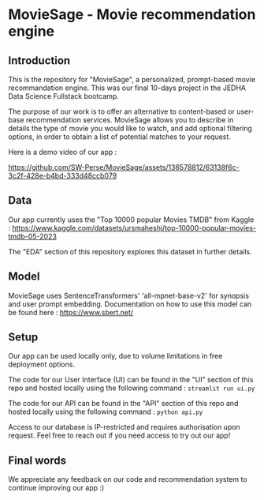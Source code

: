 # MovieSage - Movie recommendation engine
## Introduction
This is the repository for "MovieSage", a personalized, prompt-based movie recommandation engine. This was our final 10-days project in the JEDHA Data Science Fullstack bootcamp.

The purpose of our work is to offer an alternative to content-based or user-base recommendation services. MovieSage allows you to describe in details the type of movie you would like to watch, and add optional filtering options, in order to obtain a list of potential matches to your request.

Here is a demo video of our app :

https://github.com/SW-Perse/MovieSage/assets/136578812/63138f6c-3c2f-428e-b4bd-333d48ccb079

## Data
Our app currently uses the "Top 10000 popular Movies TMDB" from Kaggle : https://www.kaggle.com/datasets/ursmaheshj/top-10000-popular-movies-tmdb-05-2023

The "EDA" section of this repository explores this dataset in further details.

## Model
MovieSage uses SentenceTransformers' 'all-mpnet-base-v2' for synopsis and user prompt embedding. Documentation on how to use this model can be found here : https://www.sbert.net/

## Setup
Our app can be used locally only, due to volume limitations in free deployment options.

The code for our User Interface (UI) can be found in the "UI" section of this repo and hosted locally using the following command : 
`streamlit run ui.py`

The code for our API can be found in the "API" section of this repo and hosted locally using the following command :
`python api.py`

Access to our database is IP-restricted and requires authorisation upon request. Feel free to reach out if you need access to try out our app!

## Final words
We appreciate any feedback on our code and recommendation system to continue improving our app :)
